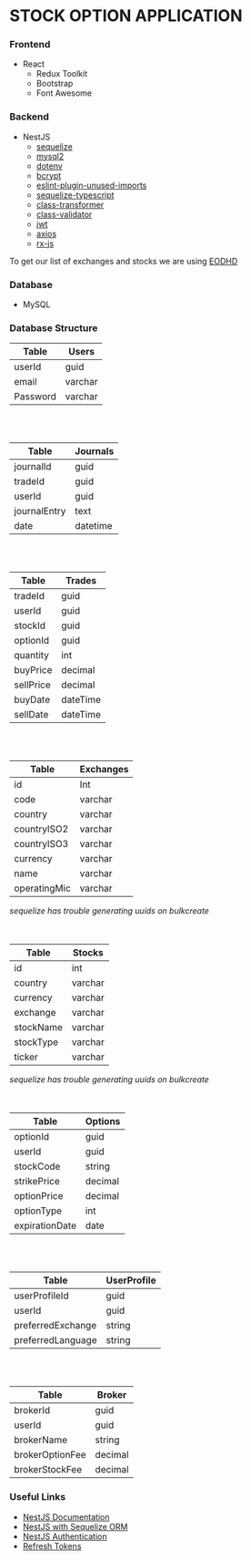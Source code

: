 # STOCK OPTION APPLICATION

### Frontend

* React
    * Redux Toolkit
    * Bootstrap
    * Font Awesome

### Backend

* NestJS
    * [sequelize](https://sequelize.org/)
    * [mysql2](https://www.npmjs.com/package/mysql2)
    * [dotenv](https://www.npmjs.com/package/dotenv)
    * [bcrypt](https://www.npmjs.com/package/bcrypt)
    * [eslint-plugin-unused-imports](https://www.npmjs.com/package/eslint-plugin-unused-imports)
    * [sequelize-typescript](https://www.npmjs.com/package/sequelize-typescript)
    * [class-transformer](https://www.npmjs.com/package/class-transformer)
    * [class-validator](https://www.npmjs.com/package/class-validator)
    * [jwt](https://www.npmjs.com/package/jsonwebtoken)
    * [axios](https://axios-http.com/docs/intro)
    * [rx-js](https://rxjs.dev/)

To get our list of exchanges and stocks we are using [EODHD](https://eodhd.com)

### Database

* MySQL

### Database Structure

| Table    | Users   |
|----------|---------|
| userId   | guid    |
| email    | varchar |
| Password | varchar |

<br/>
<br/>

| Table        | Journals |
|--------------|----------|
| journalId    | guid     |
| tradeId      | guid     |
| userId       | guid     |
| journalEntry | text     |
| date         | datetime |

<br/>
<br/>

| Table     | Trades   |
|-----------|----------|
| tradeId   | guid     |
| userId    | guid     |
| stockId   | guid     |
| optionId  | guid     |
| quantity  | int      |
| buyPrice  | decimal  |
| sellPrice | decimal  |
| buyDate   | dateTime |
| sellDate  | dateTime |

<br/>
<br/>

| Table        | Exchanges |
|--------------|-----------|
| id           | Int       |
| code         | varchar   |
| country      | varchar   |
| countryISO2  | varchar   |
| countryISO3  | varchar   |
| currency     | varchar   |
| name         | varchar   |
| operatingMic | varchar   |

*sequelize has trouble generating uuids on bulkcreate*
<br/>
<br/>
<br/>

| Table     | Stocks  |
|-----------|---------|
| id        | int     |
| country   | varchar |
| currency  | varchar |
| exchange  | varchar |
| stockName | varchar |
| stockType | varchar |
| ticker    | varchar |

*sequelize has trouble generating uuids on bulkcreate*\
<br/>
<br/>

| Table          | Options |
|----------------|---------|
| optionId       | guid    |
| userId         | guid    |
| stockCode      | string  |
| strikePrice    | decimal |
| optionPrice    | decimal |
| optionType     | int     |
| expirationDate | date    |

<br/>
<br/>

| Table             | UserProfile |
|-------------------|-------------|
| userProfileId     | guid        |
| userId            | guid        |
| preferredExchange | string      |
| preferredLanguage | string      |

<br/>
<br/>

| Table           | Broker  |
|-----------------|---------|
| brokerId        | guid    |
| userId          | guid    |
| brokerName      | string  |
| brokerOptionFee | decimal |
| brokerStockFee  | decimal |

### Useful Links

* [NestJS Documentation](https://docs.nestjs.com/)
* [NestJS with Sequelize ORM](https://thriveread.com/nestjs-sequelize/)
* [NestJS Authentication](https://docs.nestjs.com/security/authentication)
* [Refresh Tokens](https://stackoverflow.com/questions/27726066/jwt-refresh-token-flow)
